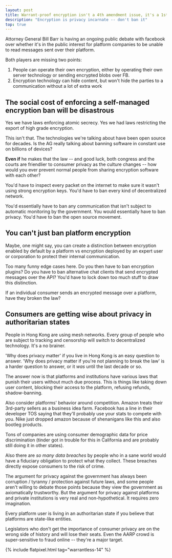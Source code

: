 ```yaml
---
layout: post
title: Warrant-proof encryption isn't a 4th amendment issue, it's a 1st amendment issue
description: "Encryption is privacy incarnate -- don't ban it"
top: true
---
```


Attorney General Bill Barr is having an ongoing public debate with facebook over whether it's in the public interest for platform companies to be unable to read messages sent over their platform.

Both players are missing two points:

1. People can operate their own encryption, either by operating their own server technology or sending encrypted blobs over FB.
1. Encryption technology can hide content, but won't hide the parties to a communication without a lot of extra work

## The social cost of enforcing a self-managed encryption ban will be disastrous

Yes we have laws enforcing atomic secrecy. Yes we had laws restricting the export of high grade encryption.

This isn't that. The technologies we're talking about have been open source for decades. Is the AG really talking about banning software in constant use on billions of devices?

**Even if** he makes that the law -- and good luck, both congress and the courts are friendlier to consumer privacy as the culture changes -- how would you ever prevent normal people from sharing encryption software with each other?

You'd have to inspect every packet on the internet to make sure it wasn't using strong encryption keys. You'd have to ban every kind of decentralized network.

You'd essentially have to ban any communication that isn't subject to automatic monitoring by the government. You would essentially have to ban privacy. You'd have to ban the open source movement.

## You can't just ban platform encryption

Maybe, one might say, you can create a distinction between encryption enabled by default by a platform vs encryption deployed by an expert user or corporation to protect their internal communication.

Too many funny edge cases here. Do you then have to ban encryption plugins? Do you have to ban alternative chat clients that send encrypted messages over the API? You'd have to lock down too much stuff to draw this distinction.

If an individual consumer sends an encrypted message over a platform, have they broken the law?

## Consumers are getting wise about privacy in authoritarian states

People in Hong Kong are using mesh networks. Every group of people who are subject to tracking and censorship will switch to decentralized technology. It's a no brainer.

'Why does privacy matter' if you live in Hong Kong is an easy question to answer. 'Why does privacy matter if you're not planning to break the law' is a harder question to answer, or it *was* until the last decade or so.

The answer now is that platforms and institutions have various laws that punish their users without much due process. This is things like taking down user content, blocking their access to the platform, refusing refunds, shadow-banning.

Also consider platforms' behavior around competition. Amazon treats their 3rd-party sellers as a business idea farm. Facebook has a line in their developer TOS saying that they'll probably use your stats to compete with you. Nike just dropped amazon because of shenanigans like this and also bootleg products.

Tons of companies are using consumer demographic data for price discrimination (tinder got in trouble for this in California and are probably still doing it in other states).

Also there are *so many data breaches* by people who in a sane world would have a fiduciary obligation to protect what they collect. These breaches directly expose consumers to the risk of crime.

The argument for privacy against the government has always been corruption / tyranny / protection against future laws, and some people aren't willing to debate those points because they view the government as axiomatically trustworthy. But the argument for privacy against platforms and private institutions is very real and non-hypothetical. It requires zero imagination.

Every platform user is living in an authoritarian state if you believe that platforms are state-like entities. 

Legislators who don't get the importance of consumer privacy are on the wrong side of history and will lose their seats. Even the AARP crowd is super-sensitive to fraud online -- they're a major target.

{% include flatpixel.html tag="warrantless-14" %}
